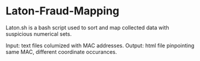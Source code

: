 # Laton-Fraud-Mapping
Laton.sh is a bash script used to sort and map collected data with suspicious numerical sets.

Input: text files columized with MAC addresses. 
Output: html file pinpointing same MAC, different coordinate occurances. 
